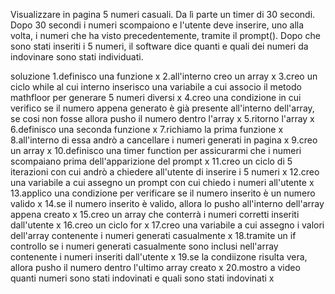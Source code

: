 Visualizzare in pagina 5 numeri casuali. Da lì parte un timer di 30 secondi. Dopo 30 secondi i numeri scompaiono e l'utente deve inserire, uno alla volta, i numeri che ha visto precedentemente, tramite il prompt(). Dopo che sono stati inseriti i 5 numeri, il software dice quanti e quali dei numeri da indovinare sono stati individuati.

soluzione
1.definisco una funzione x
2.all'interno creo un array x
3.creo un ciclo while al cui interno inserisco una variabile a cui associo il metodo mathfloor per generare 5 numeri diversi x
4.creo una condizione in cui verifico se il numero appena generato è già presente all'interno dell'array, se cosi non fosse allora pusho il numero dentro l'array x
5.ritorno l'array x 
6.definisco una seconda funzione x
7.richiamo la prima funzione x
8.all'interno di essa andrò a cancellare i numeri generati in pagina x
9.creo un array x
10.definisco una timer function per assicurarmi che i numeri scompaiano prima dell'apparizione del prompt x
11.creo un ciclo di 5 iterazioni con cui andrò a chiedere all'utente di inserire i 5 numeri x
12.creo una variabile a cui assegno un prompt con cui chiedo i numeri all'utente x
13.applico una condizione per verificare se il numero inserito è un numero valido x
14.se il numero inserito è valido, allora lo pusho all'interno dell'array appena creato x
15.creo un array che conterrà i numeri corretti inseriti dall'utente x
16.creo un ciclo for x
17.creo una variabile a cui assegno i valori dell'array contenente i numeri generati casualmente x
18.tramite un if controllo se i numeri generati casualmente sono inclusi nell'array contenente i numeri inseriti dall'utente x
19.se la condiizone risulta vera, allora pusho il numero dentro l'ultimo array creato x
20.mostro a video quanti numeri sono stati indovinati e quali sono stati indovinati x 